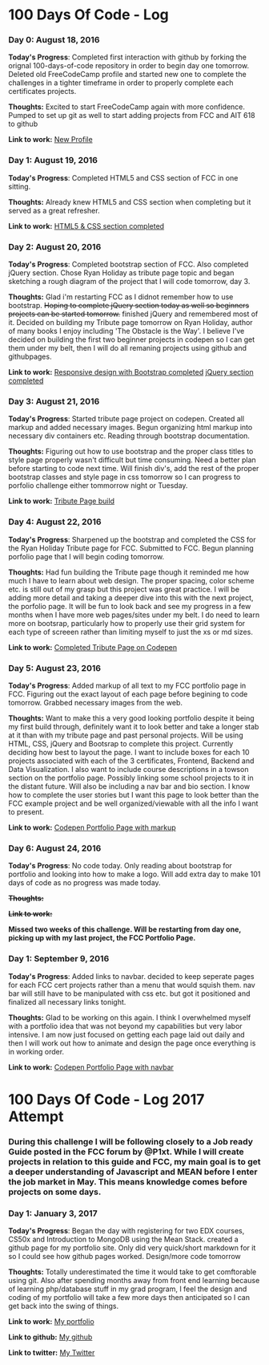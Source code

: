 # 100 Days Of Code - Log

### Day 0: August 18, 2016 


**Today's Progress**: Completed first interaction with github by forking the orignal 100-days-of-code repository in order to begin day one tomorrow. Deleted old FreeCodeCamp profile and started new one to complete the challenges in a tighter timeframe in order to properly complete each certificates projects.

**Thoughts:** Excited to start FreeCodeCamp again with more confidence. Pumped to set up git as well to start adding projects from FCC and AIT 618 to github

**Link to work:** [New Profile](https://www.freecodecamp.com/aghuntley)

### Day 1: August 19, 2016 


**Today's Progress**: Completed HTML5 and CSS section of FCC in one sitting.

**Thoughts:** Already knew HTML5 and CSS section when completing but it served as a great refresher.

**Link to work:** [HTML5 & CSS section completed](https://www.freecodecamp.com/challenges/use-rgb-to-mix-colors)

### Day 2: August 20, 2016 


**Today's Progress**: Completed bootstrap section of FCC. Also completed jQuery section. Chose Ryan Holiday as tribute page topic and began sketching a rough diagram of the project that I will code tomorrow, day 3.

**Thoughts:** Glad i'm restarting FCC as I didnot remember how to use bootstrap. ~~Hoping to complete jQuery section today as well so beginners projects can be started tomorrow.~~ finished jQuery and remembered most of it. Decided on building my Tribute page tomorrow on Ryan Holiday, author of many books I enjoy including 'The Obstacle is the Way'. I believe I've decided on building the first two beginner projects in codepen so I can get them under my belt, then I will do all remaning projects using github and githubpages.

**Link to work:** [Responsive design with Bootstrap completed](https://www.freecodecamp.com/challenges/use-comments-to-clarify-code) [jQuery section completed](https://www.freecodecamp.com/challenges/use-jquery-to-modify-the-entire-page)

### Day 3: August 21, 2016 


**Today's Progress**: Started tribute page project on codepen. Created all markup and added necessary images. Begun organizing html markup into necessary div containers etc. Reading through bootstrap documentation.

**Thoughts:** Figuring out how to use bootstrap and the proper class titles to style page properly wasn't difficult but time consuming. Need a better plan before starting to code next time. Will finish div's, add the rest of the proper bootstrap classes and style page in css tomorrow so I can progress to porfolio challenge either tommorrow night or Tuesday.

**Link to work:** [Tribute Page build](http://codepen.io/aghuntley/pen/AXkBdk)

### Day 4: August 22, 2016 


**Today's Progress**: Sharpened up the bootstrap and completed the CSS for the Ryan Holiday Tribute page for FCC. Submitted to FCC. Begun planning porfolio page that I will begin coding tomorrow.

**Thoughts:** Had fun building the Tribute page though it reminded me how much I have to learn about web design. The proper spacing, color scheme etc. is still out of my grasp but this project was great practice. I will be adding more detail and taking a deeper dive into this with the next project, the porfolio page. It will be fun to look back and see my progress in a few months when I have more web pages/sites under my belt. I do need to learn more on bootsrap, particularly how to properly use their grid system for each type of screeen rather than limiting myself to just the xs or md sizes.

**Link to work:** [Completed Tribute Page on Codepen](http://codepen.io/aghuntley/pen/AXkBdk)

### Day 5: August 23, 2016 


**Today's Progress**: Added markup of all text to my FCC portfolio page in FCC. Figuring out the exact layout of each page before begining to code tomorrow. Grabbed necessary images from the web.

**Thoughts:** Want to make this a very good looking portfolio despite it being my first build through, definitely want it to look better and take a longer stab at it than with my tribute page and past personal projects. Will be using HTML, CSS, jQuery and Bootsrap to complete this project. Currently deciding how best to layout the page. I want to include boxes for each 10 projects associated with each of the 3 certificates, Frontend, Backend and Data Visualization. I also want to include course descriptions in a towson section on the portfolio page. Possibly linking some school projects to it in the distant future. Will also be including a nav bar and bio section. I know how to complete the user stories but I want this page to look better than the FCC example project and be well organized/viewable with all the info I want to present.

**Link to work:** [Codepen Portfolio Page with markup](http://codepen.io/aghuntley/pen/VjOgjG)

### Day 6: August 24, 2016 


**Today's Progress**: No code today. Only reading about bootstrap for portfolio and looking into how to make a logo. Will add extra day to make 101 days of code as no progress was made today.

~~**Thoughts:**~~

~~**Link to work:** []()~~

**Missed two weeks of this challenge. Will be restarting from day one, picking up with my last project, the FCC Portfolio Page.**

### Day 1: September 9, 2016 


**Today's Progress**: Added links to navbar. decided to keep seperate pages for each FCC cert projects rather than a menu that would squish them. nav bar will still have to be manipulated with css etc. but got it positioned and finalized all necessary links tonight.

**Thoughts:** Glad to be working on this again. I think I overwhelmed myself with a portfolio idea that was not beyond my capabilities but very labor intensive. I am now just focused on getting each page laid out daily and then I will work out how to animate and design the page once everything is in working order.

**Link to work:** [Codepen Portfolio Page with navbar](http://codepen.io/aghuntley/pen/VjOgjG)

# 100 Days Of Code - Log 2017 Attempt

### During this challenge I will be following closely to a Job ready Guide posted in the FCC forum by @P1xt. While I will create projects in relation to this guide and FCC, my main goal is to get a deeper understanding of Javascript and MEAN before I enter the job market in May. This means knowledge comes before projects on some days.


### Day 1: January 3, 2017



**Today's Progress**: Began the day with registering for two EDX courses, CS50x and Introduction to MongoDB using the Mean Stack. created a github page for my portfolio site. Only did very quick/short markdown for it so I could see how github pages worked. Design/more code tomorrow

**Thoughts:** Totally underestimated the time it would take to get comftorable using git. Also after spending months away from front end learning because of learning php/database stuff in my grad program, I feel the design and coding of my portfolio will take a few more days then anticipated so I can get back into the swing of things.

**Link to work:** [My portfolio](aghuntley.github.io)

**Link to github:** [My github](github.com/aghuntley)

**Link to twitter:** [My Twitter](https://twitter.com/AinsleyHuntley)

